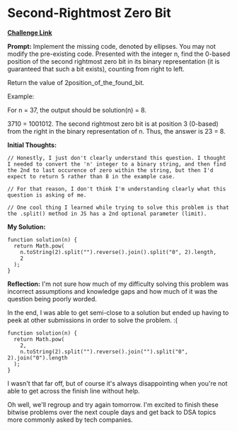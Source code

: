 # Second-Rightmost Zero Bit

[**Challenge Link**](https://app.codesignal.com/arcade/code-arcade/corner-of-0s-and-1s/9nSj6DgqLDsBePJha)

**Prompt:** Implement the missing code, denoted by ellipses. You may not modify the pre-existing code.
Presented with the integer n, find the 0-based position of the second rightmost zero bit in its binary representation (it is guaranteed that such a bit exists), counting from right to left.

Return the value of 2position_of_the_found_bit.

Example:

For n = 37, the output should be
solution(n) = 8.

3710 = 1001012. The second rightmost zero bit is at position 3 (0-based) from the right in the binary representation of n.
Thus, the answer is 23 = 8.

**Initial Thoughts:**

```
// Honestly, I just don't clearly understand this question. I thought I needed to convert the 'n' integer to a binary string, and then find the 2nd to last occurence of zero within the string, but then I'd expect to return 5 rather than 8 in the example case.

// For that reason, I don't think I'm understanding clearly what this question is asking of me.

// One cool thing I learned while trying to solve this problem is that the .split() method in JS has a 2nd optional parameter (limit).
```

**My Solution:**

```
function solution(n) {
  return Math.pow(
    n.toString(2).split("").reverse().join().split("0", 2).length,
    2
  );
}
```

**Reflection:** I'm not sure how much of my difficulty solving this problem was incorrect assumptions and knowledge gaps and how much of it was the question being poorly worded.

In the end, I was able to get semi-close to a solution but ended up having to peek at other submissions in order to solve the problem. :\(

```
function solution(n) {
  return Math.pow(
    2,
    n.toString(2).split("").reverse().join("").split("0", 2).join("0").length
  );
}
```

I wasn't that far off, but of course it's always disappointing when you're not able to get across the finish line without help.

Oh well, we'll regroup and try again tomorrow. I'm excited to finish these bitwise problems over the next couple days and get back to DSA topics more commonly asked by tech companies.
